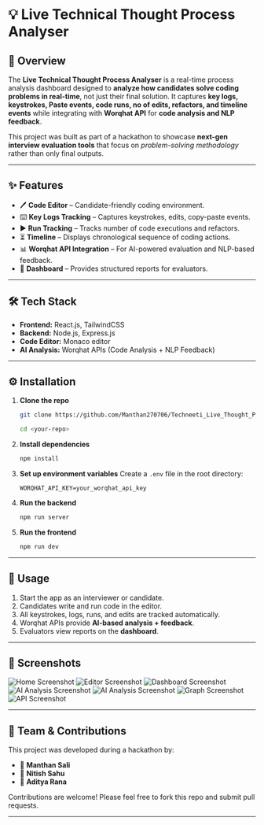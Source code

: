 # 💡 Live Technical Thought Process Analyser

## 📌 Overview

The **Live Technical Thought Process Analyser** is a real-time process analysis dashboard designed to **analyze how candidates solve coding problems in real-time**, not just their final solution.
It captures **key logs, keystrokes, Paste events, code runs, no of edits, refactors, and timeline events** while integrating with **Worqhat API** for **code analysis and NLP feedback**.

This project was built as part of a hackathon to showcase **next-gen interview evaluation tools** that focus on *problem-solving methodology* rather than only final outputs.

---

## ✨ Features

* 🖊️ **Code Editor** – Candidate-friendly coding environment.
* ⌨️ **Key Logs Tracking** – Captures keystrokes, edits, copy-paste events.
* ▶ **Run Tracking** – Tracks number of code executions and refactors.
* ⏳ **Timeline** – Displays chronological sequence of coding actions.
* 📊 **Worqhat API Integration** – For AI-powered evaluation and NLP-based feedback.
* 📑 **Dashboard** – Provides structured reports for evaluators.

---

## 🛠️ Tech Stack

* **Frontend:** React.js, TailwindCSS
* **Backend:** Node.js, Express.js
* **Code Editor:** Monaco editor
* **AI Analysis:** Worqhat APIs (Code Analysis + NLP Feedback)

---

## ⚙️ Installation

1. **Clone the repo**

   ```bash
   git clone https://github.com/Manthan270706/Techneeti_Live_Thought_Process_Analyser.git
   
   cd <your-repo>
   ```

2. **Install dependencies**

   ```bash
   npm install
   ```

3. **Set up environment variables**
   Create a `.env` file in the root directory:

   ```env
   WORQHAT_API_KEY=your_worqhat_api_key
   ```

4. **Run the backend**

   ```bash
   npm run server
   ```

5. **Run the frontend**

   ```bash
   npm run dev
   ```

---

## 🚀 Usage

1. Start the app as an interviewer or candidate.
2. Candidates write and run code in the editor.
3. All keystrokes, logs, runs, and edits are tracked automatically.
5. Worqhat APIs provide **AI-based analysis + feedback**.
6. Evaluators view reports on the **dashboard**.

---

## 📸 Screenshots
![Home Screenshot](images/Home.jpg)
![Editor Screenshot](images/Code.jpg)
![Dashboard Screenshot](images/Dashboard.jpg)
![AI Analysis Screenshot](images/Analysis.jpg)
![AI Analysis Screenshot](images/Analysis2.jpg)
![Graph Screenshot](images/Graph.jpg)
![API Screenshot](images/API.jpg)


---

## 🙌 Team & Contributions

This project was developed during a hackathon by:

* 👤 **Manthan Sali** 
* 👤 **Nitish Sahu** 
* 👤 **Aditya Rana** 

Contributions are welcome! Please feel free to fork this repo and submit pull requests.

---

